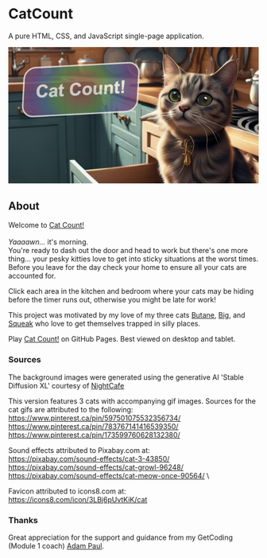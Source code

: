 # CatCount

A pure HTML, CSS, and JavaScript single-page application.

![Cat Count logo](https://raw.githubusercontent.com/sherpa-code/CatCount/main/img/readmeSplash.PNG)

## About

Welcome to [Cat Count!](https://sherpa-code.github.io/CatCount/)\
\
_Yaaaawn..._ it's morning.\
You're ready to dash out the door and head to work but there's one more thing... your pesky kitties love to get into sticky situations at the worst times. Before you leave for the day check your home to ensure all your cats are accounted for.

Click each area in the kitchen and bedroom where your cats may be hiding before the timer runs out, otherwise you might be late for work!

This project was motivated by my love of my three cats [Butane](https://sherpa-code.github.io/CatCount/img/profile_butane.jpg), [Big](https://sherpa-code.github.io/CatCount/img/profile_big.jpg), and [Squeak](https://sherpa-code.github.io/CatCount/img/profile_squeak.jpg) who love to get themselves trapped in silly places.

Play [Cat Count!](https://sherpa-code.github.io/CatCount/) on GitHub Pages.
Best viewed on desktop and tablet.

### Sources

The background images were generated using the generative AI 'Stable Diffusion XL' courtesy of [NightCafe](https://nightcafe.studio)

This version features 3 cats with accompanying gif images.
Sources for the cat gifs are attributed to the following:
https://www.pinterest.ca/pin/597501075532356734/
https://www.pinterest.ca/pin/783767141416539350/
https://www.pinterest.ca/pin/173599760628132380/

Sound effects attributed to Pixabay.com at:\
https://pixabay.com/sound-effects/cat-3-43850/ \
https://pixabay.com/sound-effects/cat-growl-96248/ \
https://pixabay.com/sound-effects/cat-meow-once-90564/ \

Favicon attributed to icons8.com at:\
https://icons8.com/icon/3LBj6pUvtKiK/cat

### Thanks

Great appreciation for the support and guidance from my GetCoding (Module 1 coach) [Adam Paul](https://github.com/adam-paul952).
